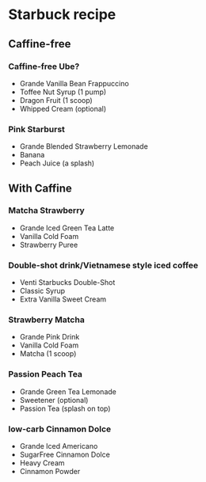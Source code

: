 # Starbuck recipe
## Caffine-free
### Caffine-free Ube?
- Grande Vanilla Bean Frappuccino
- Toffee Nut Syrup (1 pump)
- Dragon Fruit (1 scoop)
- Whipped Cream (optional)
### Pink Starburst
- Grande Blended Strawberry Lemonade
- Banana
- Peach Juice (a splash)
## With Caffine
### Matcha Strawberry
- Grande Iced Green Tea Latte
- Vanilla Cold Foam
- Strawberry Puree
### Double-shot drink/Vietnamese style iced coffee
- Venti Starbucks Double-Shot
- Classic Syrup
- Extra Vanilla Sweet Cream
### Strawberry Matcha
- Grande Pink Drink
- Vanilla Cold Foam
- Matcha (1 scoop)
### Passion Peach Tea
- Grande Green Tea Lemonade
- Sweetener (optional)
- Passion Tea (splash on top)
### low-carb Cinnamon Dolce
- Grande Iced Americano
- SugarFree Cinnamon Dolce
- Heavy Cream
- Cinnamon Powder